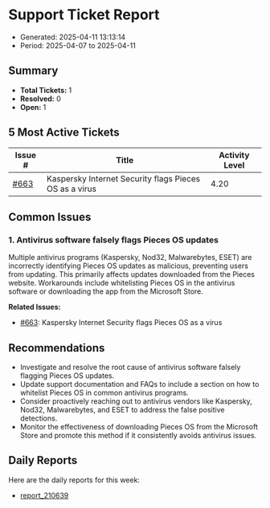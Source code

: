 # Support Ticket Report
- Generated: 2025-04-11 13:13:14
- Period: 2025-04-07 to 2025-04-11

## Summary
- **Total Tickets:** 1
- **Resolved:** 0
- **Open:** 1

## 5 Most Active Tickets
| Issue # | Title | Activity Level |
|---------|-------|----------------|
| [#663](https://github.com/pieces-app/support/issues/663) | Kaspersky Internet Security flags Pieces OS as a virus | 4.20 |

## Common Issues
### 1. Antivirus software falsely flags Pieces OS updates
Multiple antivirus programs (Kaspersky, Nod32, Malwarebytes, ESET) are incorrectly identifying Pieces OS updates as malicious, preventing users from updating. This primarily affects updates downloaded from the Pieces website.  Workarounds include whitelisting Pieces OS in the antivirus software or downloading the app from the Microsoft Store.

**Related Issues:**
- [#663](https://github.com/pieces-app/support/issues/663): Kaspersky Internet Security flags Pieces OS as a virus


## Recommendations
- Investigate and resolve the root cause of antivirus software falsely flagging Pieces OS updates.
- Update support documentation and FAQs to include a section on how to whitelist Pieces OS in common antivirus programs.
- Consider proactively reaching out to antivirus vendors like Kaspersky, Nod32, Malwarebytes, and ESET to address the false positive detections.
- Monitor the effectiveness of downloading Pieces OS from the Microsoft Store and promote this method if it consistently avoids antivirus issues.

## Daily Reports
Here are the daily reports for this week:

- [report_210639](daily/2025-04-10/report_210639.md)
